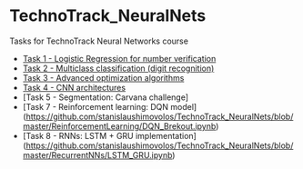 # TechnoTrack_NeuralNets
Tasks for TechnoTrack Neural Networks course
- [Task 1 - Logistic Regression for number verification](https://github.com/stanislaushimovolos/Technotack_NeuralNets/blob/master/linear_regression/family.ipynb)
- [Task 2 - Multiclass classification (digit recognition)](https://github.com/stanislaushimovolos/TechnoTrack_NeuralNets/blob/master/multi-class%20classification/Homework2_nosolo.ipynb)
- [Task 3 - Advanced optimization algorithms](https://github.com/stanislaushimovolos/TechnoTrack_NeuralNets/blob/master/Advanced%20optimization%20%2B%20ConvNets/Shimovolos_SA.ipynb)
- [Task 4 - CNN architectures](https://github.com/stanislaushimovolos/TechnoTrack_NeuralNets/blob/master/CNN_Architectures/WideResNet.ipynb)
- [Task 5 - Segmentation: Carvana challenge]<br />
- [Task 7 - Reinforcement learning: DQN model] (https://github.com/stanislaushimovolos/TechnoTrack_NeuralNets/blob/master/ReinforcementLearning/DQN_Brekout.ipynb)<br />
- [Task 8 - RNNs: LSTM + GRU implementation] (https://github.com/stanislaushimovolos/TechnoTrack_NeuralNets/blob/master/RecurrentNNs/LSTM_GRU.ipynb)

